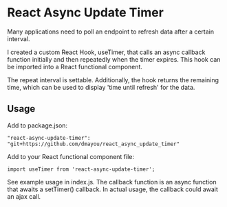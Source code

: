 # React Async Update Timer
Many applications need to poll an endpoint to refresh data after a certain interval.

I created a custom React Hook, useTimer, that calls an async callback function initially and then repeatedly when the timer expires. This hook can be imported into a React functional component.

The repeat interval is settable. Additionally, the hook returns the remaining time, which can be used to display 'time until refresh' for the data.

## Usage
Add to package.json:
```
"react-async-update-timer": "git+https://github.com/dmayou/react_async_update_timer"
```
Add to your React functional component file:
```
import useTimer from 'react-async-update-timer';
```
See example usage in index.js. The callback function is an async function that awaits a setTimer() callback. In actual usage, the callback could await an ajax call.


